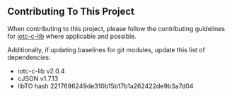 ## Contributing To This Project
When contributing to this project, please follow the contributing guidelines 
for [iotc-c-lib](https://github.com/avnet-iotconnect/iotc-c-lib/blob/master/CONTRIBUTING.md)
where applicable and possible.

Additionally, if updating baselines for git modules, update this list of dependencies:
* iotc-c-lib v2.0.4
* cJSON v1.7.13
* libTO hash 2217696249de310b15b17b1a262422de9b3a7d04
